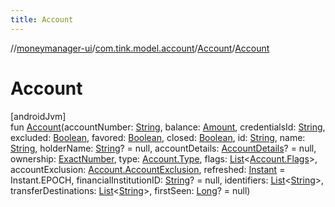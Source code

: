 ```yaml
---
title: Account
---
```

//[moneymanager-ui](../../../index.html)/[com.tink.model.account](../index.html)/[Account](index.html)/[Account](-account.html)



# Account



[androidJvm]\
fun [Account](-account.html)(accountNumber: [String](https://kotlinlang.org/api/latest/jvm/stdlib/kotlin/-string/index.html), balance: [Amount](../../com.tink.model.misc/-amount/index.html), credentialsId: [String](https://kotlinlang.org/api/latest/jvm/stdlib/kotlin/-string/index.html), excluded: [Boolean](https://kotlinlang.org/api/latest/jvm/stdlib/kotlin/-boolean/index.html), favored: [Boolean](https://kotlinlang.org/api/latest/jvm/stdlib/kotlin/-boolean/index.html), closed: [Boolean](https://kotlinlang.org/api/latest/jvm/stdlib/kotlin/-boolean/index.html), id: [String](https://kotlinlang.org/api/latest/jvm/stdlib/kotlin/-string/index.html), name: [String](https://kotlinlang.org/api/latest/jvm/stdlib/kotlin/-string/index.html), holderName: [String](https://kotlinlang.org/api/latest/jvm/stdlib/kotlin/-string/index.html)? = null, accountDetails: [AccountDetails](../-account-details/index.html)? = null, ownership: [ExactNumber](../../com.tink.model.misc/-exact-number/index.html), type: [Account.Type](-type/index.html), flags: [List](https://kotlinlang.org/api/latest/jvm/stdlib/kotlin.collections/-list/index.html)&lt;[Account.Flags](-flags/index.html)&gt;, accountExclusion: [Account.AccountExclusion](-account-exclusion/index.html), refreshed: [Instant](https://developer.android.com/reference/kotlin/java/time/Instant.html) = Instant.EPOCH, financialInstitutionID: [String](https://kotlinlang.org/api/latest/jvm/stdlib/kotlin/-string/index.html)? = null, identifiers: [List](https://kotlinlang.org/api/latest/jvm/stdlib/kotlin.collections/-list/index.html)&lt;[String](https://kotlinlang.org/api/latest/jvm/stdlib/kotlin/-string/index.html)&gt;, transferDestinations: [List](https://kotlinlang.org/api/latest/jvm/stdlib/kotlin.collections/-list/index.html)&lt;[String](https://kotlinlang.org/api/latest/jvm/stdlib/kotlin/-string/index.html)&gt;, firstSeen: [Long](https://kotlinlang.org/api/latest/jvm/stdlib/kotlin/-long/index.html)? = null)




